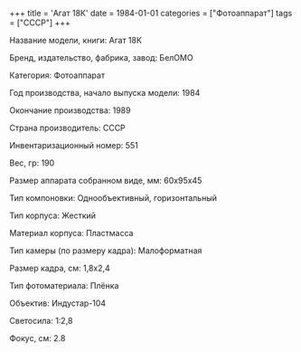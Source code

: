 +++
title = 'Агат 18К'
date = 1984-01-01
categories = ["Фотоаппарат"]
tags = ["СССР"]
+++

Название модели, книги: Агат 18К

Бренд, издательство, фабрика, завод: БелОМО

Категория: Фотоаппарат

Год производства, начало выпуска модели: 1984

Окончание производства: 1989

Страна производитель: СССР

Инвентаризационный номер: 551

Вес, гр: 190

Размер аппарата  собранном виде, мм: 60х95х45

Тип компоновки: Однообъективный, горизонтальный

Тип корпуса: Жесткий

Материал корпуса: Пластмасса

Тип камеры (по размеру кадра): Малоформатная

Размер кадра, см: 1,8х2,4

Тип фотоматериала: Плёнка

Объектив: Индустар-104

Светосила: 1:2,8

Фокус, см: 2.8


